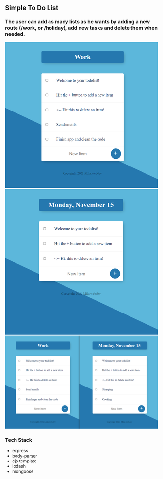 ## Simple To Do List
### The user can add as many lists as he wants by adding a new route (/work, or /holiday), add new tasks and delete them when needed.

![work route](https://github.com/LyudmilaNevedomskaya/todolist/blob/master/docs/Screenshot%20(41).png)
![main page](https://github.com/LyudmilaNevedomskaya/todolist/blob/master/docs/Screenshot%20(40).png)
![use different lists for different todos](https://github.com/LyudmilaNevedomskaya/todolist/blob/master/docs/Screenshot%20(42).png)

### Tech Stack

- express
- body-parser
- ejs template
- lodash
- mongoose
